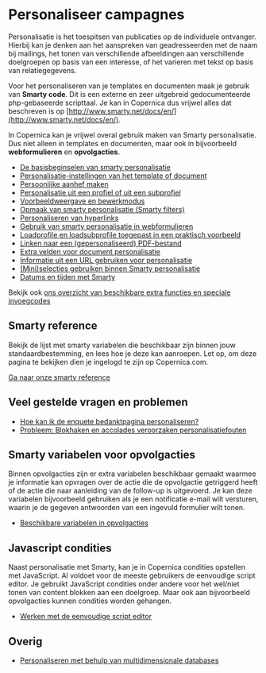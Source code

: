 # Personaliseer campagnes
Personalisatie is het toespitsen van publicaties op de individuele
ontvanger. Hierbij kan je denken aan het aanspreken van geadresseerden
met de naam bij mailings, het tonen van verschillende afbeeldingen aan
verschillende doelgroepen op basis van een interesse, of het varieren
met tekst op basis van relatiegegevens.

Voor het personaliseren van je templates en documenten maak je gebruik
van **Smarty code**. Dit is een externe en zeer uitgebreid
gedocumenteerde php-gebaseerde scripttaal. Je kan in Copernica dus
vrijwel alles dat beschreven is op
[http://www.smarty.net/docs/en/](http://www.smarty.net/docs/en/).

In Copernica kan je vrijwel overal gebruik maken van Smarty
personalisatie. Dus niet alleen in templates en documenten, maar ook in
bijvoorbeeld **webformulieren** en **opvolgacties**.

-   [De basisbeginselen van smarty
    personalisatie](./what-is-personalization.md)
-   [Personalisatie-instellingen van het template of
    document](./document-and-template-personalization-settings.md)
-   [Persoonlijke aanhef
    maken](./personalized-salutation-in-email-using-smarty-code.md)
-   [Personalisatie uit een profiel of uit een
    subprofiel](./personalizing-from-a-profile-or-subprofile.md)
-   [Voorbeeldweergave en
    bewerkmodus](./view-document-in-edit-mode-or-in-preview-mode.md)
-   [Opmaak van smarty personalisatie (Smarty
    filters)](./filter-data-with-smarty-modifiers.md)
-   [Personaliseren van
    hyperlinks](./personalizing-hyperlinks.md)
-   [Gebruik van smarty personalisatie in
    webformulieren](./smarty-personalization-in-web-forms.md)
-   [Loadprofile en loadsubprofile toegepast in een praktisch
    voorbeeld](./example-of-the-loadprofile-and-loadsubprofile-functions.md)
-   [Linken naar een (gepersonaliseerd)
    PDF-bestand](./linking-to-a-personalized-pdf-file-or-send-as-an-attachment.md)
-   [Extra velden voor document
    personalisatie](./extra-fields-for-personalizing.md)
-   [Informatie uit een URL gebruiken voor
    personalisatie](./get-url-parameters-within-smarty-personalization.md)
-   [(Mini)selecties gebruiken binnen Smarty
    personalisatie](./can-i-use-selections-to-personalize-documents-and-templates.md)
-   [Datums en tijden met
    Smarty](./using-the-smarty-date-function.md)

Bekijk ook [ons overzicht van beschikbare extra functies en speciale
invoegcodes](./special-functions-and-tags.md)

Smarty reference
----------------

Bekijk de lijst met smarty variabelen die beschikbaar zijn binnen jouw
standaardbestemming, en lees hoe je deze kan aanroepen. Let op, om deze
pagina te bekijken dien je ingelogd te zijn op Copernica.com.

[Ga naar onze smarty
reference](./smarty.md)

Veel gestelde vragen en problemen
---------------------------------

-   [Hoe kan ik de enquete bedanktpagina
    personaliseren?](./personalized-survey-conclude-page.md)
-   [Probleem: Blokhaken en accolades veroorzaken
    personalisatiefouten](./how-to-solve-errors-in-personalization.md)

Smarty variabelen voor opvolgacties
-----------------------------------

Binnen opvolgacties zijn er extra variabelen beschikbaar gemaakt waarmee
je informatie kan opvragen over de actie die de opvolgactie getriggerd
heeft of de actie die naar aanleiding van de follow-up is uitgevoerd. Je
kan deze variabelen bijvoorbeeld gebruiken als je een notificatie e-mail
wilt versturen, waarin je de gegeven antwoorden van een ingevuld
formulier wilt tonen.

-   [Beschikbare variabelen in
    opvolgacties](./extra-variables-for-follow-ups.md)

Javascript condities
--------------------

Naast personalisatie met Smarty, kan je in Copernica condities opstellen
met JavaScript. Al voldoet voor de meeste gebruikers de eenvoudige
script editor. Je gebruikt JavaScript condities onder andere voor het
wel/niet tonen van content blokken aan een doelgroep. Maar ook aan
bijvoorbeeld opvolgacties kunnen condities worden gehangen.

-   [Werken met de eenvoudige script editor](./the-easy-script-editor.md)

Overig
------

-   [Personaliseren met behulp van multidimensionale
    databases](./personalizing-using-multi-dimensional-databases.md)

